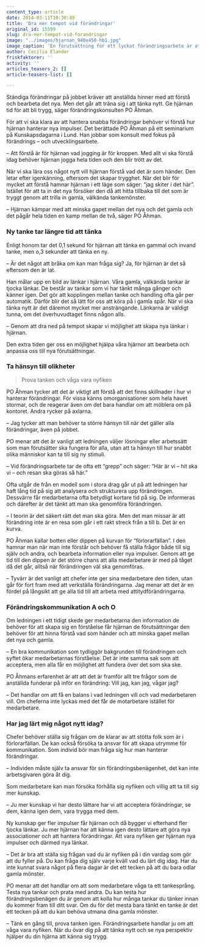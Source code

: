 ```yaml
---
content_type: article
date: 2014-03-11T10:30:49
title: 'Dra ner tempot vid förändringar'
original_id: 15599
slug: dra-ner-tempot-vid-forandringar
image: "../images/hjarnan_940x450-hb1.jpg"
image_caption: 'En förutsättning för ett lyckat förändringsarbete är att hjärnan får tid att förstå det nya som ska hända.'
author: Cecilia Elander
friskfaktorer: ''
activity: ''
articles_teasers_2: []
article-teasers-list: []

---
```


Ständiga förändringar på jobbet kräver att anställda hinner med att förstå och bearbeta det nya. Men det går att träna sig i att tänka nytt. Ge hjärnan tid för att bli trygg, säger förändringskonsulten PO Åhman.

För att vi ska klara av att hantera snabba förändringar behöver vi förstå hur hjärnan hanterar nya impulser. Det berättade PO Åhman på ett seminarium på Kunskapsdagarna i Lund. Han jobbar som konsult med fokus på förändrings – och utvecklingsarbete.

– Att förstå är för hjärnan vad jogging är för kroppen. Med allt vi ska förstå idag behöver hjärnan jogga hela tiden och den blir trött av det.

När vi ska lära oss något nytt vill hjärnan förstå vad det är som händer. Den letar efter igenkänning, eftersom det skapar trygghet. När det blir för mycket att förstå hamnar hjärnan i ett läge som säger: “jag skiter i det här”. Istället för att ta in det nya försöker den då att hitta tillbaka till det som är tryggt genom att trilla in gamla, välkända tankemönster.

– Hjärnan kämpar med att minska gapet mellan det nya och det gamla och det pågår hela tiden en kamp mellan de två, säger PO Åhman.

### Ny tanke tar längre tid att tänka

Enligt honom tar det 0,1 sekund för hjärnan att tänka en gammal och invand tanke, men o,3 sekunder att tänka en ny.

– Är det något att bråka om kan man fråga sig? Ja, för hjärnan är det så eftersom den är lat.

Han målar upp en bild av länkar i hjärnan. Våra gamla, välkända tankar är tjocka länkar. De består av tankar som vi har tänkt många gånger och känner igen. Det gör att kopplingen mellan tanke och handling ofta går per automatik. Därför blir det så lätt för oss att köra på i gamla spår. När vi ska tänka nytt är det däremot mycket mer ansträngande. Länkarna är väldigt tunna, om det överhuvudtaget finns någon alls.

– Genom att dra ned på tempot skapar vi möjlighet att skapa nya länkar i hjärnan.

Den extra tiden ger oss en möjlighet hjälpa våra hjärnor att bearbeta och anpassa oss till nya förutsättningar.

### Ta hänsyn till olikheter

> Prova tanken och våga vara nyfiken

PO Åhman tycker att det är viktigt att förstå att det finns skillnader i hur vi hanterar förändringar. För vissa känns omorganisationer som hela havet stormar, och de reagerar även om det bara handlar om att möblera om på kontoret. Andra rycker på axlarna.

– Jag tycker att man behöver ta större hänsyn till när det gäller alla förändringar, även på jobbet.

PO menar att det är vanligt att ledningen väljer lösningar eller arbetssätt som man förutsätter ska fungera för alla, utan att ta hänsyn till hur snabbt olika människor kan ta till sig ny stimuli.

– Vid förändringsarbete tar de ofta ett “grepp” och säger: “Här är vi – hit ska vi – och resan ska göras så här.”

Ofta utgår de från en modell som i stora drag går ut på att ledningen har haft lång tid på sig att analysera och strukturera upp förändringen. Dessvärre får medarbetarna ofta betydligt kortare tid på sig. De informeras och därefter är det tänkt att man ska genomföra förändringen.

– I teorin är det säkert rätt det man ska göra. Men det man missar är att förändring inte är en resa som går i ett rakt streck från a till b. Det är en kurva.

PO Åhman kallar botten eller dippen på kurvan för “förlorarfällan”. I den hamnar man när man inte förstår och behöver få ställa frågor både till sig själv och andra, och bearbeta information eller nya impulser. Genom att ge tid till den dippen är det större chans att alla medarbetare är med på tåget då det går, alltså när förändringen väl ska genomföras.

– Tyvärr är det vanligt att chefer inte ger sina medarbetare den tiden, utan går för fort fram med att verkställa förändringarna. Jag menar att det är en fördel på långsikt att ge alla tid till att arbeta med attitydförändringarna.

### Förändringskommunikation A och O

Om ledningen i ett tidigt skede ger medarbetarna den information de behöver för att skapa sig en förståelse får hjärnan de förutsättningar den behöver för att hinna förstå vad som händer och att minska gapet mellan det nya och gamla.

– En bra kommunikation som tydliggör bakgrunden till förändringen och syftet ökar medarbetarnas förståelse. Det är inte samma sak som att acceptera, men alla får en möjlighet att fundera över det som ska ske.

PO Åhmans erfarenhet är att att det är framför allt tre frågor som de anställda funderar på inför en förändring: Vill jag, kan jag, vågar jag?

– Det handlar om att få en balans i vad ledningen vill och vad medarbetaren vill. Om cheferna inte lyckas med det får de motarbetare istället för medarbetare.

### Har jag lärt mig något nytt idag?

Chefer behöver ställa sig frågan om de klarar av att stötta folk som är i förlorarfällan. De kan också försöka ta ansvar för att skapa utrymme för kommunikation. Som individ bör man fråga sig hur man hanterar förändringar.

– Individen måste själv ta ansvar för sin förändringsbenägenhet, det kan inte arbetsgivaren göra åt dig.

Som medarbetare kan man försöka förhålla sig nyfiken och villig att ta till sig mer kunskap.

– Ju mer kunskap vi har desto lättare har vi att acceptera förändringar, se dem, känna igen dem, vara trygga med dem.

Ny kunskap ger fler impulser får hjärnan och då bygger vi efterhand fler tjocka länkar. Ju mer hjärnan har att känna igen desto lättare att göra nya associationer och att hantera förändringar. Att vara nyfiken ger hjärnan nya impulser och därmed nya länkar.

– Det är bra att ställa sig frågan vad du är nyfiken på i din vardag som gör att du fyller på. Du kan fråga dig själv varje kväll vad du lärt dig idag. Har du inte kunnat svara något på flera dagar är det ett tecken på att du bara odlar gamla mönster.

PO menar att det handlar om att som medarbetare våga ta ett tankesprång. Testa nya tankar och prata med andra. Du kan testa hur förändringsbenägen du är genom att kolla hur många tankar du tänker innan du kommer fram till ditt svar. Om du för det mesta bara tänkt en tanke är det ett tecken på att du kan behöva utmana dina gamla mönster.

– Tänk en gång till, prova tanken igen. Förändringsarbete handlar ju om att våga vara nyfiken. När du övar dig på att tänka nytt och se nya perspektiv hjälper du din hjärna att känna sig trygg.

